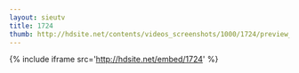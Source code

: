 ```yaml
---
layout: sieutv
title: 1724
thumb: http://hdsite.net/contents/videos_screenshots/1000/1724/preview_360p.mp4.jpg
---
```

{% include iframe src='http://hdsite.net/embed/1724' %}
 
